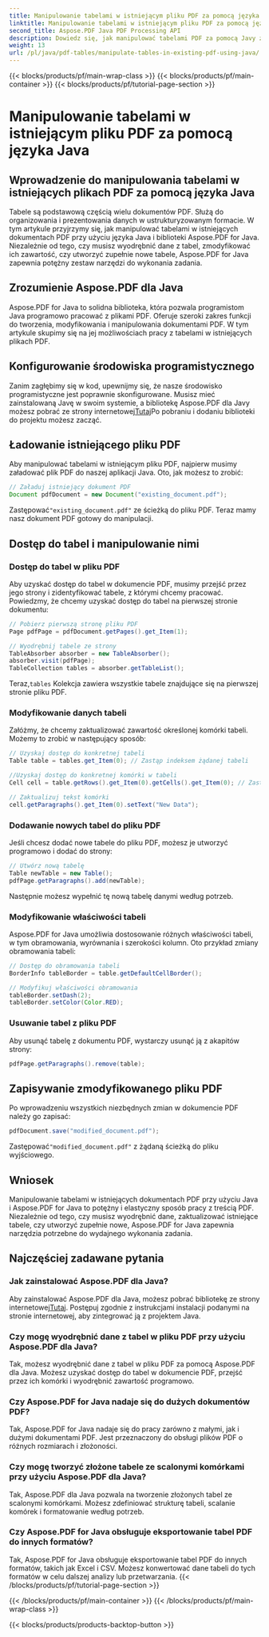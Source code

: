 ```yaml
---
title: Manipulowanie tabelami w istniejącym pliku PDF za pomocą języka Java
linktitle: Manipulowanie tabelami w istniejącym pliku PDF za pomocą języka Java
second_title: Aspose.PDF Java PDF Processing API
description: Dowiedz się, jak manipulować tabelami PDF za pomocą Javy z Aspose.PDF dla Javy. Ten przewodnik krok po kroku obejmuje ekstrakcję tabeli, modyfikację i inne czynności w celu efektywnego przetwarzania PDF.
weight: 13
url: /pl/java/pdf-tables/manipulate-tables-in-existing-pdf-using-java/
---
```


{{< blocks/products/pf/main-wrap-class >}}
{{< blocks/products/pf/main-container >}}
{{< blocks/products/pf/tutorial-page-section >}}

# Manipulowanie tabelami w istniejącym pliku PDF za pomocą języka Java


## Wprowadzenie do manipulowania tabelami w istniejących plikach PDF za pomocą języka Java

Tabele są podstawową częścią wielu dokumentów PDF. Służą do organizowania i prezentowania danych w ustrukturyzowanym formacie. W tym artykule przyjrzymy się, jak manipulować tabelami w istniejących dokumentach PDF przy użyciu języka Java i biblioteki Aspose.PDF for Java. Niezależnie od tego, czy musisz wyodrębnić dane z tabel, zmodyfikować ich zawartość, czy utworzyć zupełnie nowe tabele, Aspose.PDF for Java zapewnia potężny zestaw narzędzi do wykonania zadania.

## Zrozumienie Aspose.PDF dla Java

Aspose.PDF for Java to solidna biblioteka, która pozwala programistom Java programowo pracować z plikami PDF. Oferuje szeroki zakres funkcji do tworzenia, modyfikowania i manipulowania dokumentami PDF. W tym artykule skupimy się na jej możliwościach pracy z tabelami w istniejących plikach PDF.

## Konfigurowanie środowiska programistycznego

 Zanim zagłębimy się w kod, upewnijmy się, że nasze środowisko programistyczne jest poprawnie skonfigurowane. Musisz mieć zainstalowaną Javę w swoim systemie, a bibliotekę Aspose.PDF dla Javy możesz pobrać ze strony internetowej[Tutaj](https://releases.aspose.com/pdf/java/)Po pobraniu i dodaniu biblioteki do projektu możesz zacząć.

## Ładowanie istniejącego pliku PDF

Aby manipulować tabelami w istniejącym pliku PDF, najpierw musimy załadować plik PDF do naszej aplikacji Java. Oto, jak możesz to zrobić:

```java
// Załaduj istniejący dokument PDF
Document pdfDocument = new Document("existing_document.pdf");
```

 Zastępować`"existing_document.pdf"` ze ścieżką do pliku PDF. Teraz mamy nasz dokument PDF gotowy do manipulacji.

## Dostęp do tabel i manipulowanie nimi

### Dostęp do tabel w pliku PDF

Aby uzyskać dostęp do tabel w dokumencie PDF, musimy przejść przez jego strony i zidentyfikować tabele, z którymi chcemy pracować. Powiedzmy, że chcemy uzyskać dostęp do tabel na pierwszej stronie dokumentu:

```java
// Pobierz pierwszą stronę pliku PDF
Page pdfPage = pdfDocument.getPages().get_Item(1);

// Wyodrębnij tabele ze strony
TableAbsorber absorber = new TableAbsorber();
absorber.visit(pdfPage);
TableCollection tables = absorber.getTableList();
```

 Teraz,`tables` Kolekcja zawiera wszystkie tabele znajdujące się na pierwszej stronie pliku PDF.

### Modyfikowanie danych tabeli

Załóżmy, że chcemy zaktualizować zawartość określonej komórki tabeli. Możemy to zrobić w następujący sposób:

```java
// Uzyskaj dostęp do konkretnej tabeli
Table table = tables.get_Item(0); // Zastąp indeksem żądanej tabeli

//Uzyskaj dostęp do konkretnej komórki w tabeli
Cell cell = table.getRows().get_Item(0).getCells().get_Item(0); // Zastąp indeksami wierszy i kolumn

// Zaktualizuj tekst komórki
cell.getParagraphs().get_Item(0).setText("New Data");
```

### Dodawanie nowych tabel do pliku PDF

Jeśli chcesz dodać nowe tabele do pliku PDF, możesz je utworzyć programowo i dodać do strony:

```java
// Utwórz nową tabelę
Table newTable = new Table();
pdfPage.getParagraphs().add(newTable);
```

Następnie możesz wypełnić tę nową tabelę danymi według potrzeb.

### Modyfikowanie właściwości tabeli

Aspose.PDF for Java umożliwia dostosowanie różnych właściwości tabeli, w tym obramowania, wyrównania i szerokości kolumn. Oto przykład zmiany obramowania tabeli:

```java
// Dostęp do obramowania tabeli
BorderInfo tableBorder = table.getDefaultCellBorder();

// Modyfikuj właściwości obramowania
tableBorder.setDash(2);
tableBorder.setColor(Color.RED);
```

### Usuwanie tabel z pliku PDF

Aby usunąć tabelę z dokumentu PDF, wystarczy usunąć ją z akapitów strony:

```java
pdfPage.getParagraphs().remove(table);
```

## Zapisywanie zmodyfikowanego pliku PDF

Po wprowadzeniu wszystkich niezbędnych zmian w dokumencie PDF należy go zapisać:

```java
pdfDocument.save("modified_document.pdf");
```

 Zastępować`"modified_document.pdf"` z żądaną ścieżką do pliku wyjściowego.

## Wniosek

Manipulowanie tabelami w istniejących dokumentach PDF przy użyciu Java i Aspose.PDF for Java to potężny i elastyczny sposób pracy z treścią PDF. Niezależnie od tego, czy musisz wyodrębnić dane, zaktualizować istniejące tabele, czy utworzyć zupełnie nowe, Aspose.PDF for Java zapewnia narzędzia potrzebne do wydajnego wykonania zadania.

## Najczęściej zadawane pytania

### Jak zainstalować Aspose.PDF dla Java?

 Aby zainstalować Aspose.PDF dla Java, możesz pobrać bibliotekę ze strony internetowej[Tutaj](https://releases.aspose.com/pdf/java/). Postępuj zgodnie z instrukcjami instalacji podanymi na stronie internetowej, aby zintegrować ją z projektem Java.

### Czy mogę wyodrębnić dane z tabel w pliku PDF przy użyciu Aspose.PDF dla Java?

Tak, możesz wyodrębnić dane z tabel w pliku PDF za pomocą Aspose.PDF dla Java. Możesz uzyskać dostęp do tabel w dokumencie PDF, przejść przez ich komórki i wyodrębnić zawartość programowo.

### Czy Aspose.PDF for Java nadaje się do dużych dokumentów PDF?

Tak, Aspose.PDF for Java nadaje się do pracy zarówno z małymi, jak i dużymi dokumentami PDF. Jest przeznaczony do obsługi plików PDF o różnych rozmiarach i złożoności.

### Czy mogę tworzyć złożone tabele ze scalonymi komórkami przy użyciu Aspose.PDF dla Java?

Tak, Aspose.PDF dla Java pozwala na tworzenie złożonych tabel ze scalonymi komórkami. Możesz zdefiniować strukturę tabeli, scalanie komórek i formatowanie według potrzeb.

### Czy Aspose.PDF for Java obsługuje eksportowanie tabel PDF do innych formatów?

Tak, Aspose.PDF for Java obsługuje eksportowanie tabel PDF do innych formatów, takich jak Excel i CSV. Możesz konwertować dane tabeli do tych formatów w celu dalszej analizy lub przetwarzania.
{{< /blocks/products/pf/tutorial-page-section >}}

{{< /blocks/products/pf/main-container >}}
{{< /blocks/products/pf/main-wrap-class >}}

{{< blocks/products/products-backtop-button >}}
